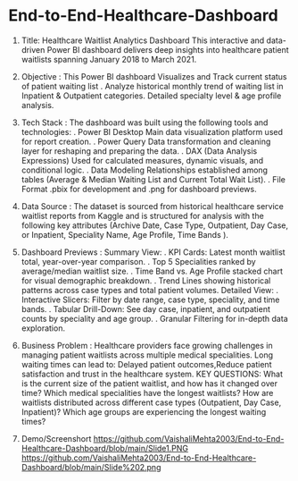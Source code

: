 # End-to-End-Healthcare-Dashboard
1. Title: Healthcare Waitlist Analytics Dashboard 
This interactive and data-driven Power BI dashboard delivers deep insights into healthcare patient waitlists spanning January 2018 to March 2021.

2. Objective :
This Power BI dashboard Visualizes and Track current status of patient waiting list .
Analyze historical monthly trend of waiting list in Inpatient & Outpatient categories.
Detailed specialty level & age profile analysis.

3. Tech Stack :
The dashboard was built using the following tools and technologies:
.  Power BI Desktop Main data visualization platform used for report creation.
.  Power Query Data transformation and cleaning layer for reshaping and preparing the data.
.  DAX (Data Analysis Expressions) Used for calculated measures, dynamic visuals, and conditional logic.
.  Data Modeling Relationships established among tables (Average & Median Waiting List and Current Total Wait List).
.  File Format .pbix for development and .png for dashboard previews.

5. Data Source :
The dataset is sourced from historical healthcare service waitlist reports from Kaggle and is structured for analysis with the following key attributes (Archive Date, Case Type, Outpatient, Day Case, or Inpatient, Speciality Name, Age Profile, Time Bands ).

6. Dashboard Previews :
Summary View:
. KPI Cards: Latest month waitlist total, year-over-year comparison.
. Top 5 Specialities ranked by average/median waitlist size.
. Time Band vs. Age Profile stacked chart for visual demographic breakdown.
. Trend Lines showing historical patterns across case types and total patient volumes.
Detailed View:
. Interactive Slicers: Filter by date range, case type, speciality, and time bands.
. Tabular Drill-Down: See day case, inpatient, and outpatient counts by speciality and age group.
. Granular Filtering for in-depth data exploration.

7. Business Problem :
Healthcare providers face growing challenges in managing patient waitlists across multiple medical specialities.
Long waiting times can lead to:
Delayed patient outcomes,Reduce patient satisfaction and trust in the healthcare system.
KEY QUESTIONS:
What is the current size of the patient waitlist, and how has it changed over time?
Which medical specialities have the longest waitlists?
How are waitlists distributed across different case types (Outpatient, Day Case, Inpatient)?
Which age groups are experiencing the longest waiting times?

8. Demo/Screenshort
   https://github.com/VaishaliMehta2003/End-to-End-Healthcare-Dashboard/blob/main/Slide1.PNG
   https://github.com/VaishaliMehta2003/End-to-End-Healthcare-Dashboard/blob/main/Slide%202.png

 
